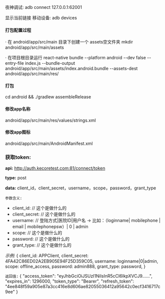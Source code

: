 夜神调试:
adb connect 127.0.0.1:62001

显示当前链接 移动设备:
adb devices


#### 打包配置过程
· 在 android/app/src/main 目录下创建一个 assets空文件夹
mkdir android/app/src/main/assets

· 在项目根目录运行
react-native bundle --platform android --dev false --entry-file index.js --bundle-output android/app/src/main/assets/index.android.bundle --assets-dest android/app/src/main/res/



#### 打包
cd android && ./gradlew assembleRelease

#### 修改app名称
android/app/src/main/res/values/strings.xml

#### 修改app图标
android/app/src/main/AndroidManifest.xml



### 获取token:

__api:__  http://auth.kecoretest.com:81/connect/token

**type:**  post

**data:**  client_id，client_secret，username，scope，password，grant_type

`参数含义:`

* client_id: // 这个是做什么的
* client_secret: // 这个是做什么的
* username: // 登陆方式|医院ID|用户名 -> 比如：（loginname| mobilephone | email | mobilephonepsw）| 0 | admin
* scope: // 这个是做什么的
* password: // 这个是做什么的
* grant_type: // 这个是做什么的

_示例:_
  {
      client_id: APPClient,
      client_secret: 4FA42C86ED02A2EB905E94F25D359C05,
      username: loginname|0|admin,
      scope: offline_access,
      password: admin888,
      grant_type: password,
  }

`返回值:`
  {
      "access_token": "eyJhbGciOiJSUzI1NiIsInR5cCI6IkpXVCJ9......",
      "expires_in": 1296000,
      "token_type": "Bearer",
      "refresh_token": "4ee848f59a905e87a3cc416e8d606ae82055036412a95642c0ecf3416717c9ee"
  }








